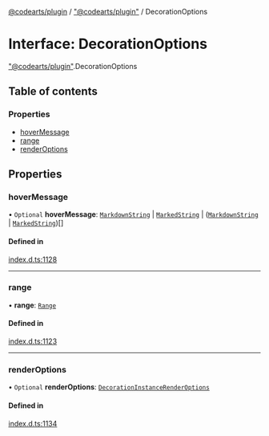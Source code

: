 [@codearts/plugin](../README.md) / ["@codearts/plugin"](../modules/_codearts_plugin_.md) / DecorationOptions

# Interface: DecorationOptions

["@codearts/plugin"](../modules/_codearts_plugin_.md).DecorationOptions

## Table of contents

### Properties

- [hoverMessage](codearts_plugin_.DecorationOptions.md#hovermessage)
- [range](codearts_plugin_.DecorationOptions.md#range)
- [renderOptions](codearts_plugin_.DecorationOptions.md#renderoptions)

## Properties

### hoverMessage

• `Optional` **hoverMessage**: [`MarkdownString`](../classes/codearts_plugin_.MarkdownString.md) \| [`MarkedString`](../modules/_codearts_plugin_.md#markedstring) \| ([`MarkdownString`](../classes/codearts_plugin_.MarkdownString.md) \| [`MarkedString`](../modules/_codearts_plugin_.md#markedstring))[]

#### Defined in

[index.d.ts:1128](https://github.com/huaweicloud/cloudide-plugin-api/blob/3b0eee8/index.d.ts#L1128)

___

### range

• **range**: [`Range`](../classes/codearts_plugin_.Range.md)

#### Defined in

[index.d.ts:1123](https://github.com/huaweicloud/cloudide-plugin-api/blob/3b0eee8/index.d.ts#L1123)

___

### renderOptions

• `Optional` **renderOptions**: [`DecorationInstanceRenderOptions`](codearts_plugin_.DecorationInstanceRenderOptions.md)

#### Defined in

[index.d.ts:1134](https://github.com/huaweicloud/cloudide-plugin-api/blob/3b0eee8/index.d.ts#L1134)
